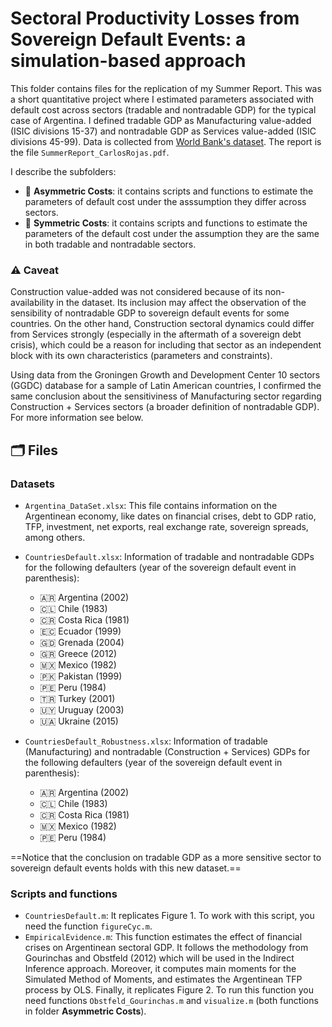 # Sectoral Productivity Losses from Sovereign Default Events: a simulation-based approach

This folder contains files for the replication of my Summer Report. This was a short quantitative project where I estimated parameters associated with default cost across sectors (tradable and nontradable GDP) for the typical case of Argentina. I defined tradable GDP as Manufacturing value-added (ISIC divisions 15-37) and nontradable GDP as Services value-added (ISIC divisions 45-99). Data is collected from [World Bank's dataset](https://data.worldbank.org). The report is the file `SummerReport_CarlosRojas.pdf`.

I describe the subfolders:

- 📁 **Asymmetric Costs**: it contains scripts and functions to estimate the parameters of default cost under the asssumption they differ across sectors. 
- 📁 **Symmetric Costs**: it contains scripts and functions to estimate the parameters of the default cost under the assumption they are the same in both tradable and nontradable sectors. 

### ⚠️ Caveat
Construction value-added was not considered because of its non-availability in the dataset. Its inclusion may affect the observation of the sensibility of nontradable GDP to sovereign default events for some countries. On the other hand, Construction sectoral dynamics could differ from Services strongly (especially in the aftermath of a sovereign debt crisis), which could be a reason for including that sector as an independent block with its own characteristics (parameters and constraints).

Using data from the Groningen Growth and Development Center 10 sectors (GGDC) database for a sample of Latin American countries, I confirmed the same conclusion about the sensitiviness of Manufacturing sector regarding Construction + Services sectors (a broader definition of nontradable GDP). For more information see below.  

## 🗂 Files

### Datasets
- `Argentina_DataSet.xlsx`: This file contains information on the Argentinean economy, like dates on financial crises, debt to GDP ratio, TFP, investment, net exports, real exchange rate, sovereign spreads, among others. 
- `CountriesDefault.xlsx`: Information of tradable and nontradable GDPs for the following defaulters (year of the sovereign default event in parenthesis): 
    -  🇦🇷 Argentina (2002)		
    -  🇨🇱 Chile (1983)		
    -  🇨🇷 Costa Rica (1981)		
    -  🇪🇨 Ecuador (1999)		
    -  🇬🇩 Grenada (2004)		
    -  🇬🇷 Greece (2012)		
    -  🇲🇽 Mexico (1982)		
    -  🇵🇰 Pakistan (1999)		
    -  🇵🇪 Peru (1984)		
    -  🇹🇷 Turkey (2001)		
    -  🇺🇾 Uruguay (2003)		
    -  🇺🇦 Ukraine (2015)
    
- `CountriesDefault_Robustness.xlsx`: Information of tradable (Manufacturing) and nontradable (Construction + Services) GDPs for the following defaulters (year of the sovereign default event in parenthesis):      
    -  🇦🇷 Argentina (2002)		
    -  🇨🇱 Chile (1983)		
    -  🇨🇷 Costa Rica (1981)			
    -  🇲🇽 Mexico (1982)			
    -  🇵🇪 Peru (1984)		

==Notice that the conclusion on tradable GDP as a more sensitive sector to sovereign default events holds with this new dataset.==   
    
### Scripts and functions
- `CountriesDefault.m`: It replicates Figure 1. To work with this script, you need the function `figureCyc.m`.
- `EmpiricalEvidence.m`: This function estimates the effect of financial crises on Argentinean sectoral GDP. It follows the methodology from Gourinchas and Obstfeld (2012) which will be used in the Indirect Inference approach. Moreover, it computes main moments for the Simulated Method of Moments, and estimates the Argentinean TFP process by OLS. Finally, it replicates Figure 2. To run this function you need functions `Obstfeld_Gourinchas.m` and `visualize.m` (both functions in folder **Asymmetric Costs**).
